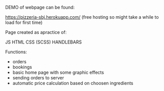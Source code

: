 DEMO of webpage can be found:

https://pizzeria-sbj.herokuapp.com/
(free hosting so might take a while to load for first time)

Page created as apractice of:

JS
HTML
CSS (SCSS)
HANDLEBARS

Functions:

- orders
- bookings
- basic home page with some graphic effects
- sending orders to server
- automatic price calculation based on choosen ingredients


